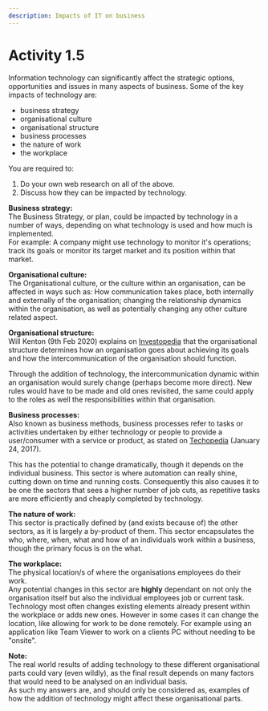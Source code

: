 ```yaml
---
description: Impacts of IT on business
---
```


# Activity 1.5

Information technology can significantly affect the strategic options, opportunities and issues in many aspects of business. Some of the key impacts of technology are:

* business strategy
* organisational culture
* organisational structure
* business processes
* the nature of work
* the workplace

You are required to:

1. Do your own web research on all of the above.
2. Discuss how they can be impacted by technology.

**Business strategy:**  
The Business Strategy, or plan, could be impacted by technology in a number of ways, depending on what technology is used and how much is implemented.  
For example: A company might use technology to monitor it's operations; track its goals or monitor its target market and its position within that market.

**Organisational culture:**  
The Organisational culture, or the culture within an organisation, can be affected in ways such as: How communication takes place, both internally and externally of the organisation; changing the relationship dynamics within the organisation, as well as potentially changing any other culture related aspect.

**Organisational structure:**  
Will Kenton \(9th Feb 2020\) explains on [Investopedia](https://www.investopedia.com/terms/o/organizational-structure.asp) that the organisational structure determines how an organisation goes about achieving its goals and how the intercommunication of the organisation should function.

Through the addition of technology, the intercommunication dynamic within an organisation would surely change \(perhaps become more direct\). New rules would have to be made and old ones revisited, the same could apply to the roles as well the responsibilities within that organisation.

**Business processes:**  
Also known as business methods, business processes refer to tasks or activities undertaken by either technology or people to provide a user/consumer with a service or product, as stated on [Techopedia](https://www.techopedia.com/definition/1168/business-process) \(January 24, 2017\).

This has the potential to change dramatically, though it depends on the individual business. This sector is where automation can really shine, cutting down on time and running costs. Consequently this also causes it to be one the sectors that sees a higher number of job cuts, as repetitive tasks are more efficiently and cheaply completed by technology.

**The nature of work:**  
This sector is practically defined by \(and exists because of\) the other sectors, as it is largely a by-product of them. This sector encapsulates the who, where, when, what and how of an individuals work within a business, though the primary focus is on the what.

**The workplace:**  
The physical location/s of where the organisations employees do their work.  
Any potential changes in this sector are **highly** dependant on not only the organisation itself but also the individual employees job or current task.  
Technology most often changes existing elements already present within the workplace or adds new ones. However in some cases it can change the location, like allowing for work to be done remotely. For example using an application like Team Viewer to work on a clients PC without needing to be "onsite".



**Note:**  
The real world results of adding technology to these different organisational parts could vary \(even wildly\), as the final result depends on many factors that would need to be analysed on an individual basis.  
As such my answers are, and should only be considered as, examples of how the addition of technology might affect these organisational parts.

